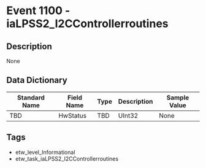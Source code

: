 # Event 1100 - iaLPSS2_I2CControllerroutines

## Description
None

## Data Dictionary
|Standard Name|Field Name|Type|Description|Sample Value|
|---|---|---|---|---|
|TBD|HwStatus|TBD|UInt32|None|None|

## Tags
* etw_level_Informational
* etw_task_iaLPSS2_I2CControllerroutines